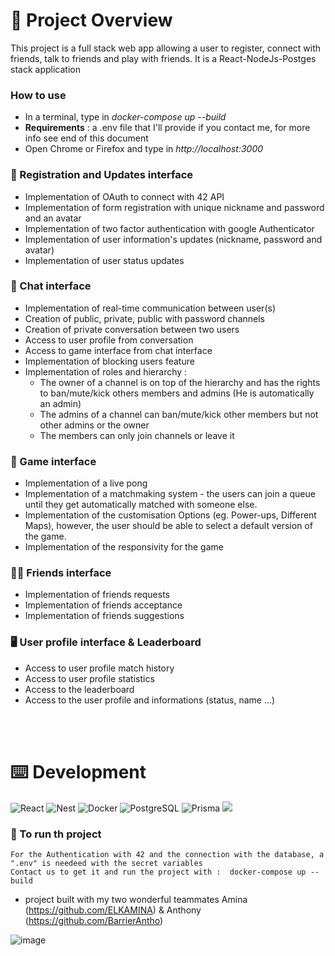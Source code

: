 # :ping_pong: Project Overview

This project is a full stack web app allowing a user to register, connect with friends, talk to friends and play with friends.
It is a React-NodeJs-Postges stack application

### How to use
- In a terminal, type in *docker-compose up --build*
- **Requirements** : a .env file that I'll provide if you contact me, for more info see end of this document
- Open Chrome or Firefox and type in *http://localhost:3000*

### :adult: Registration and Updates interface

- Implementation of OAuth to connect with 42 API
- Implementation of form registration with unique nickname and password and an avatar
- Implementation of two factor authentication with google Authenticator
- Implementation of user information's updates (nickname, password and avatar)
- Implementation of user status updates


### :speech_balloon: Chat interface

- Implementation of real-time communication between user(s)
- Creation of public, private, public with password channels
- Creation of private conversation between two users
- Access to user profile from conversation
- Access to game interface from chat interface
- Implementation of blocking users feature
- Implementation of roles and hierarchy :
    - The owner of a channel is on top of the hierarchy and has the rights to ban/mute/kick others members and admins (He is automatically an admin)
    - The admins of a channel can ban/mute/kick other members but not other admins or the owner
    - The members can only join channels or leave it 


### :ping_pong: Game interface

- Implementation of a live pong 
- Implementation of a matchmaking system - the users can join a queue until they get automatically matched with someone else.
- Implementation of the customisation Options (eg. Power-ups, Different Maps), however, the user should be able to select a default version of the game.
- Implementation of the responsivity for the game


### :technologist:  Friends interface

- Implementation of friends requests
- Implementation of friends acceptance
- Implementation of friends suggestions

### :desktop_computer: User profile interface & Leaderboard

- Access to user profile match history
- Access to user profile statistics
- Access to the leaderboard
- Access to the user profile and informations (status, name ...)


<br>
<br>


# :keyboard: Development

<img alt="React" src="https://img.shields.io/badge/React-20232a.svg?logo=react&logoColor=%2361DAFB"> <img alt="Nest" src="https://img.shields.io/badge/nestjs-%23E0234E.svg?logo=nestjs&logoColor=white"> <img alt="Docker" src="https://img.shields.io/badge/docker-%230db7ed.svg?logo=docker&logoColor=white"> <img alt="PostgreSQL" src ="https://img.shields.io/badge/PostgreSQL-316192.svg?logo=postgresql&logoColor=white"> <img alt="Prisma" src="https://img.shields.io/badge/Prisma-3982CE?logo=Prisma&logoColor=white"> <img src="https://img.shields.io/badge/Redux-593D88?style=for-the-badge&logo=redux&logoColor=white"/>

### :runner: To run th project 
```
For the Authentication with 42 and the connection with the database, a ".env" is needeed with the secret variables
Contact us to get it and run the project with :  docker-compose up --build
```
- project built with my two wonderful teammates Amina (https://github.com/ELKAMINA) & Anthony (https://github.com/BarrierAntho)

![image](https://github.com/Alicia-bites/ft_transcendance/assets/51951741/b8b4209c-9b76-420f-b623-c88cbd14e43b)

